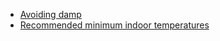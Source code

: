 

- [Avoiding damp](avoiding-damp)
- [Recommended minimum indoor temperatures](heating-for-building)